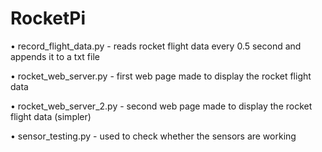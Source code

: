 # RocketPi

• record_flight_data.py - reads rocket flight data every 0.5 second and appends it to a txt file

• rocket_web_server.py - first web page made to display the rocket flight data

• rocket_web_server_2.py - second web page made to display the rocket flight data (simpler)

• sensor_testing.py - used to check whether the sensors are working
